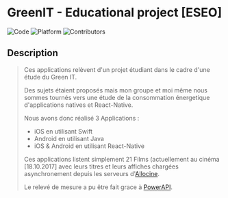 # GreenIT - Educational project [ESEO]

![Code](https://img.shields.io/badge/code-Swift%20%2B%20React--Native%20%2B%20Android-brightgreen.svg)
![Platform](https://img.shields.io/badge/platform-Android%20%26%20iOS-red.svg)
![Contributors](https://img.shields.io/badge/contributors-Sonasi%20Katoa-blue.svg)

## Description

> Ces applications relèvent d'un projet étudiant dans le cadre d'une étude du Green IT.
> 
> Des sujets étaient proposés mais mon groupe et moi même nous sommes tournés vers une
> étude de la consommation énergetique d'applications natives et React-Native.
>
> Nous avons donc réalisé 3 Applications :
> - iOS en utilisant Swift
> - Android en utilisant Java
> - iOS & Android en utilisant React-Native
>
>
> Ces applications listent simplement 21 Films (actuellement au cinéma [18.10.2017] avec
> leurs titres et leurs affiches chargées asynchronement depuis les serveurs d'[Allocine](http://www.allocine.fr).
>
> Le relevé de mesure a pu être fait grace à [PowerAPI](http://www.powerapi.org).
